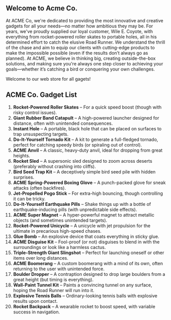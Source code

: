 ## Welcome to Acme Co.

At ACME Co, we're dedicated to providing the most innovative and creative gadgets for all your needs—no matter how ambitious they may be. For years, we've proudly supplied our loyal customer, Wile E. Coyote, with everything from rocket-powered roller skates to portable holes, all in his determined effort to catch the elusive Road Runner. We understand the thrill of the chase and aim to equip our clients with cutting-edge products to make the impossible possible (even if the results don’t always go as planned). At ACME, we believe in thinking big, creating outside-the-box solutions, and making sure you're always one step closer to achieving your goals—whether it’s catching a bird or conquering your own challenges.

Welcome to our web store for all gagets!


## ACME Co. Gadget List

1. **Rocket-Powered Roller Skates** – For a quick speed boost (though with risky control issues).
2. **Giant Rubber Band Catapult** – A high-powered launcher designed for distance, often with unintended consequences.
3. **Instant Hole** – A portable, black hole that can be placed on surfaces to trap unsuspecting targets.
4. **Do-It-Yourself Tornado Kit** – A kit to generate a full-fledged tornado, perfect for catching speedy birds (or spiraling out of control).
5. **ACME Anvil** – A classic, heavy-duty anvil, ideal for dropping from great heights.
6. **Rocket Sled** – A supersonic sled designed to zoom across deserts (preferably without crashing into cliffs).
7. **Bird Seed Trap Kit** – A deceptively simple bird seed pile with hidden surprises.
8. **ACME Spring-Powered Boxing Glove** – A punch-packed glove for sneak attacks (often backfires).
9. **Jet-Propelled Pogo Stick** – For extra-high bouncing, though controlling it can be tricky.
10. **Do-It-Yourself Earthquake Pills** – Shake things up with a bottle of earthquake-inducing pills (with unpredictable side effects).
11. **ACME Super Magnet** – A hyper-powerful magnet to attract metallic objects (and sometimes unintended targets).
12. **Rocket-Powered Unicycle** – A unicycle with jet propulsion for the ultimate in precarious high-speed chases.
13. **Glue Bomb** – An explosive device that coats everything in sticky glue.
14. **ACME Disguise Kit** – Fool-proof (or not) disguises to blend in with the surroundings or look like a harmless cactus.
15. **Triple-Strength Giant Slingshot** – Perfect for launching oneself or other items over long distances.
16. **ACME Boomerang** – A custom boomerang with a mind of its own, often returning to the user with unintended force.
17. **Boulder Dropper** – A contraption designed to drop large boulders from a great height (but timing is everything).
18. **Wall-Paint Tunnel Kit** – Paints a convincing tunnel on any surface, hoping the Road Runner will run into it.
19. **Explosive Tennis Balls** – Ordinary-looking tennis balls with explosive results upon contact.
20. **Rocket Backpack** – A wearable rocket to boost speed, with variable success in navigation.
